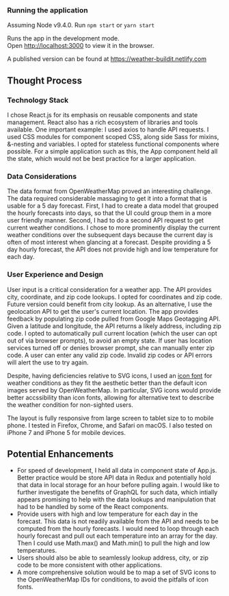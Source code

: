 
### Running the application
Assuming Node v9.4.0. Run `npm start` or `yarn start`

Runs the app in the development mode.<br>
Open [http://localhost:3000](http://localhost:3000) to view it in the browser.

A published version can be found at https://weather-buildit.netlify.com

## Thought Process
### Technology Stack
I chose React.js for its emphasis on reusable components and state management. React also has a rich ecosystem of libraries and tools available. One important example: I used axios to handle API requests. I used CSS modules for component scoped CSS, along side Sass for mixins, &-nesting and variables. I opted for stateless functional components where possible. For a simple application such as this, the App component held all the state, which would not be best practice for a larger application. 

### Data Considerations
The data format from OpenWeatherMap proved an interesting challenge. The data required considerable massaging to get it into a format that is usable for a 5 day forecast. First, I had to create a data model that grouped the hourly forecasts into days, so that the UI could group them in a more user friendly manner. Second, I had to do a second API request to get current weather conditions. I chose to more prominently display the current weather conditions over the subsequent days because the current day is often of most interest when glancing at a forecast. Despite providing a 5 day hourly forecast, the API does not provide high and low temperature for each day.

### User Experience and Design
User input is a critical consideration for a weather app. The API provides city, coordinate, and zip code lookups. I opted for coordinates and zip code. Future version could benefit from city lookup. As an alternative, I use the geolocation API to get the user's current location. The app provides feedback by populating zip code pulled from Google Maps Geotagging API. Given a latitude and longitude, the API returns a likely address, including zip code. I opted to automatically pull current location (which the user can opt out of via browser prompts), to avoid an empty state. If user has location services turned off or denies browser prompt, she can manually enter zip code. A user can enter any valid zip code. Invalid zip codes or API errors will alert the use to try again.

Despite, having deficiencies relative to SVG icons, I used an [icon font](https://websygen.github.io/owfont/) for weather conditions as they fit the aesthetic better than the default icon images served by OpenWeatherMap. In particular, SVG icons would provide better accssibility than icon fonts, allowing for alternative text to describe the weather condition for non-sighted users.

The layout is fully responsive from large screen to tablet size to to mobile phone. I tested in Firefox, Chrome, and Safari on macOS. I also tested on iPhone 7 and iPhone 5 for mobile devices.

## Potential Enhancements
* For speed of development, I held all data in component state of App.js. Better practice would be store API data in Redux and potentially hold that data in local storage for an hour before pulling again. I would like to further investigate the benefits of GraphQL for such data, which intially appears promising to help with the data lookups and manipulation that had to be handled by some of the React components. 
* Provide users with high and low temperature for each day in the forecast. This data is not readily available from the API and needs to be computed from the hourly forecasts. I would need to loop through each hourly forecast and pull out each temperature into an array for the day. Then I could use Math.max() and Math.min() to pull the high and low temperatures.
* Users should also be able to seamlessly lookup address, city, or zip code to be more consistent with other applications. 
* A more comprehensive solution would be to map a set of SVG icons to the OpenWeatherMap IDs for conditions, to avoid the pitfalls of icon fonts. 
